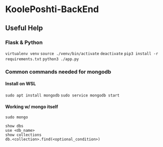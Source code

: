 # KoolePoshti-BackEnd


## Useful Help

### Flask & Python
`virtualenv venv`
`source ./venv/bin/activate`
`deactivate`
`pip3 install -r requirements.txt`
`python3 ./app.py`

### Common commands needed for mongodb

#### Install on WSL
`sudo apt install mongodb`
`sudo service mongodb start`

#### Working w/ mongo itself

`sudo mongo`

```
show dbs
use <db_name>
show collections
db.<collection>.find(<optional_condition>)
```